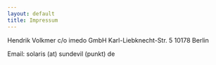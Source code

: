 ```yaml
---
layout: default
title: Impressum
---
```


Hendrik Volkmer
c/o imedo GmbH
Karl-Liebknecht-Str. 5
10178 Berlin

Email: solaris (at) sundevil (punkt) de


